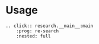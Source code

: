 # Usage

```{eval-rst}
.. click:: research.__main__:main
    :prog: re-search
    :nested: full
```
